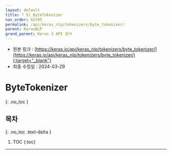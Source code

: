 ```yaml
---
layout: default
title: └ 5) ByteTokenizer
nav_order: 02+05
permalink: /api/keras_nlp/tokenizers/byte_tokenizer/
parent: KerasNLP
grand_parent: Keras 3 API 문서
---
```


* 원본 링크 : [https://keras.io/api/keras_nlp/tokenizers/byte_tokenizer/](https://keras.io/api/keras_nlp/tokenizers/byte_tokenizer/){:target="_blank"}
* 최종 수정일 : 2024-03-29

# ByteTokenizer
{: .no_toc }

## 목차
{: .no_toc .text-delta }

1. TOC
{:toc}

---
